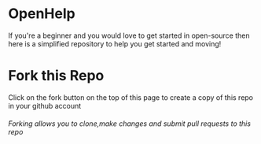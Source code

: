 # OpenHelp
If you're a beginner and you would love to get started in open-source then here is a simplified repository to help you get started and moving!

# Fork this Repo
Click on the fork button on the top of this page to create a copy of this repo in your github account
 &nbsp;<h6> Forking allows you to clone,make changes and submit pull requests to this repo</h6>
